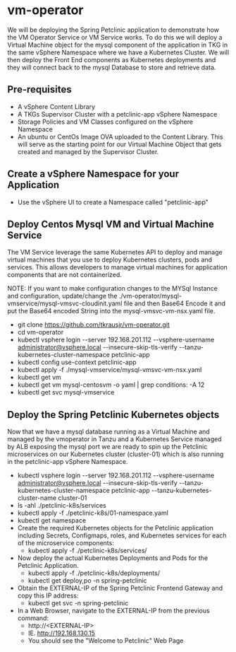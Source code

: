 # vm-operator
We will be deploying the Spring Petclinic application to demonstrate how the VM Operator Service or VM Service works. To do this we will deploy a Virtual Machine object for the mysql component of the application in TKG in the same vSphere Namespace where we have a Kubernetes Cluster. We will then deploy the Front End components as Kubernetes deployments and they will connect back to the mysql Database to store and retrieve data.

## Pre-requisites
* A vSphere Content Library
* A TKGs Supervisor Cluster with a petclinic-app vSphere Namespace
* Storage Policies and VM Classes configured on the vSphere Namespace
* An ubuntu or CentOs Image OVA uploaded to the Content Library. This will serve as the starting point for our Virtual Machine Object that gets created and managed by the Supervisor Cluster.


## Create a vSphere Namespace for your Application
* Use the vSphere UI to create a Namespace called "petclinic-app"

## Deploy Centos Mysql VM and Virtual Machine Service 
The VM Service leverage the same Kubernetes API to deploy and manage virtual machines that you use to deploy Kubernetes clusters, pods and services. This allows developers to manage virtual machines for application components that are not containerized. 

NOTE: If you want to make configuration changes to the MYSql Instance and configuration, update/change the ./vm-operator/mysql-vmservice/mysql-vmsvc-cloudinit.yaml file and then Base64 Encode it and put the Base64 encoded String into the mysql-vmsvc-vm-nsx.yaml file. 

* git clone https://github.com/tkrausjr/vm-operator.git
* cd vm-operator
* kubectl vsphere login --server 192.168.201.112 --vsphere-username administrator@vsphere.local --insecure-skip-tls-verify --tanzu-kubernetes-cluster-namespace petclinic-app
* kubectl config use-context petclinic-app
* kubectl apply -f ./mysql-vmservice/mysql-vmsvc-vm-nsx.yaml
* kubectl get vm
* kubectl get vm mysql-centosvm -o yaml | grep conditions: -A 12
* kubectl get svc mysql-vmservice

## Deploy the Spring Petclinic Kubernetes objects
Now that we have a mysql database running as a Virtual Machine and managed by the
vmoperator in Tanzu and a Kubernetes Service managed by ALB exposing the mysql port we
are ready to spin up the Petclinic microservices on our Kubernetes cluster (cluster-01) which
is also running in the  petclinic-app vSphere Namespace.

* kubectl vsphere login --server 192.168.201.112 --vsphere-username administrator@vsphere.local --insecure-skip-tls-verify --tanzu-kubernetes-cluster-namespace petclinic-app --tanzu-kubernetes-cluster-name cluster-01
* ls -ahl ./petclinic-k8s/services
* kubectl apply -f ./petclinic-k8s/01-namespace.yaml
* kubectl get namespace
* Create the required Kubernetes objects for the Petclinic application including Secrets, Configmaps, roles, and Kubernetes services for each of the microservice components: 
    * kubectl apply -f ./petclinic-k8s/services/
* Now deploy the actual Kubernetes Deployments and Pods for the Petclinic Application.
    * kubectl apply -f ./petclinic-k8s/deployments/
    * kubectl get deploy,po -n spring-petclinic
* Obtain the EXTERNAL-IP of the Spring Petclinic Frontend Gateway and copy this IP address: 
    * kubectl get svc -n spring-petclinic
* In a Web Browser, navigate to the EXTERNAL-IP from the previous command:
    * http://\<EXTERNAL-IP\>
    * IE. http://192.168.130.15
    * You should see the "Welcome to Petclinic" Web Page
